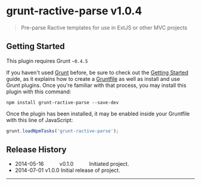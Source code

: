 # grunt-ractive-parse v1.0.4

> Pre-parse Ractive templates for use in ExtJS or other MVC projects

## Getting Started
This plugin requires Grunt `~0.4.5`

If you haven't used [Grunt](http://gruntjs.com/) before, be sure to check out the [Getting Started](http://gruntjs.com/getting-started) guide, as it explains how to create a [Gruntfile](http://gruntjs.com/sample-gruntfile) as well as install and use Grunt plugins. Once you're familiar with that process, you may install this plugin with this command:

```shell
npm install grunt-ractive-parse --save-dev
```

Once the plugin has been installed, it may be enabled inside your Gruntfile with this line of JavaScript:

```js
grunt.loadNpmTasks('grunt-ractive-parse');
```




## Release History

 * 2014-05-16   v0.1.0   Initiated project.
 * 2014-07-01   v1.0.0   Initial release of project.

---